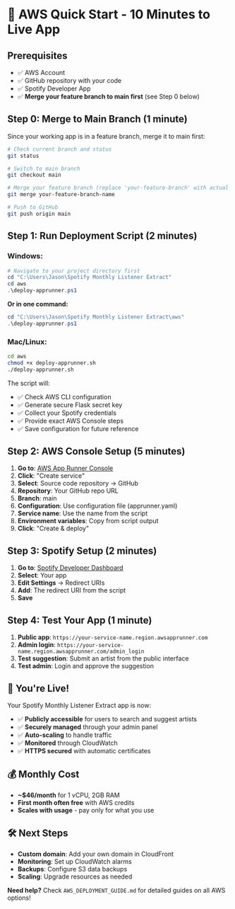 # 🚀 AWS Quick Start - 10 Minutes to Live App

## Prerequisites
- ✅ AWS Account
- ✅ GitHub repository with your code
- ✅ Spotify Developer App
- ✅ **Merge your feature branch to main first** (see Step 0 below)

## Step 0: Merge to Main Branch (1 minute)

Since your working app is in a feature branch, merge it to main first:

```bash
# Check current branch and status
git status

# Switch to main branch
git checkout main

# Merge your feature branch (replace 'your-feature-branch' with actual name)
git merge your-feature-branch-name

# Push to GitHub
git push origin main
```

## Step 1: Run Deployment Script (2 minutes)

### Windows:
```powershell
# Navigate to your project directory first
cd "C:\Users\Jason\Spotify Monthly Listener Extract"
cd aws
.\deploy-apprunner.ps1
```

**Or in one command:**
```powershell
cd "C:\Users\Jason\Spotify Monthly Listener Extract\aws"
.\deploy-apprunner.ps1
```

### Mac/Linux:
```bash
cd aws
chmod +x deploy-apprunner.sh
./deploy-apprunner.sh
```

The script will:
- ✅ Check AWS CLI configuration
- ✅ Generate secure Flask secret key
- ✅ Collect your Spotify credentials
- ✅ Provide exact AWS Console steps
- ✅ Save configuration for future reference

## Step 2: AWS Console Setup (5 minutes)

1. **Go to**: [AWS App Runner Console](https://console.aws.amazon.com/apprunner/)
2. **Click**: "Create service"
3. **Select**: Source code repository → GitHub
4. **Repository**: Your GitHub repo URL
5. **Branch**: main
6. **Configuration**: Use configuration file (apprunner.yaml)
7. **Service name**: Use the name from the script
8. **Environment variables**: Copy from script output
9. **Click**: "Create & deploy"

## Step 3: Spotify Setup (2 minutes)

1. **Go to**: [Spotify Developer Dashboard](https://developer.spotify.com/dashboard/)
2. **Select**: Your app
3. **Edit Settings** → Redirect URIs
4. **Add**: The redirect URI from the script
5. **Save**

## Step 4: Test Your App (1 minute)

1. **Public app**: `https://your-service-name.region.awsapprunner.com`
2. **Admin login**: `https://your-service-name.region.awsapprunner.com/admin_login`
3. **Test suggestion**: Submit an artist from the public interface
4. **Test admin**: Login and approve the suggestion

## 🎉 You're Live!

Your Spotify Monthly Listener Extract app is now:
- ✅ **Publicly accessible** for users to search and suggest artists
- ✅ **Securely managed** through your admin panel
- ✅ **Auto-scaling** to handle traffic
- ✅ **Monitored** through CloudWatch
- ✅ **HTTPS secured** with automatic certificates

## 💰 Monthly Cost
- **~$46/month** for 1 vCPU, 2GB RAM
- **First month often free** with AWS credits
- **Scales with usage** - pay only for what you use

## 🛠️ Next Steps
- **Custom domain**: Add your own domain in CloudFront
- **Monitoring**: Set up CloudWatch alarms
- **Backups**: Configure S3 data backups
- **Scaling**: Upgrade resources as needed

**Need help?** Check `AWS_DEPLOYMENT_GUIDE.md` for detailed guides on all AWS options!
